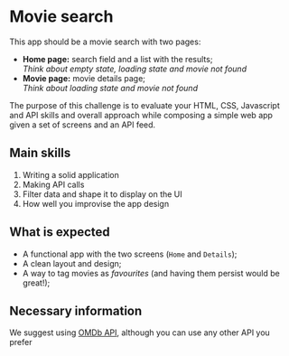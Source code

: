 # Movie search

This app should be a movie search with two pages:

- **Home page:** search field and a list with the results;  
  _Think about empty state, loading state and movie not found_
- **Movie page:** movie details page;  
  _Think about loading state and movie not found_

The purpose of this challenge is to evaluate your HTML, CSS, Javascript and API skills and overall approach while composing a simple web app given a set of screens and an API feed.

## Main skills

1. Writing a solid application
2. Making API calls
3. Filter data and shape it to display on the UI
4. How well you improvise the app design

## What is expected

- A functional app with the two screens (`Home` and `Details`);
- A clean layout and design;
- A way to tag movies as _favourites_ (and having them persist would be great!);

## Necessary information

We suggest using [OMDb API](http://www.omdbapi.com/), although you can use any other API you prefer

